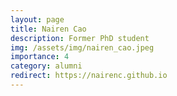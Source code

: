 ```yaml
---
layout: page
title: Nairen Cao
description: Former PhD student
img: /assets/img/nairen_cao.jpeg
importance: 4
category: alumni
redirect: https://nairenc.github.io
---
```

